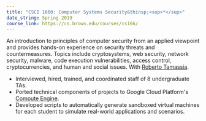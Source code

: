 ```yaml
---
title: "CSCI 1660: Computer Systems Security&thinsp;<sup>*</sup>"
date_string: Spring 2019
course_link: https://cs.brown.edu/courses/cs166/
---
```


An introduction to principles of computer security from an applied viewpoint and provides hands-on experience on security threats and countermeasures. Topics include cryptosystems, web security, network security, malware, code execution vulnerabilities, access control, cryptocurrencies, and human and social issues. With [Roberto Tamassia](http://cs.brown.edu/people/rtamassi/).

* Interviewed, hired, trained, and coordinated staff of 8 undergraduate TAs.
* Ported technical components of projects to Google Cloud Platform's [Compute Engine](https://cloud.google.com/compute/).
* Developed scripts to automatically generate sandboxed virtual machines for each student to simulate real-world applications and scenarios.

